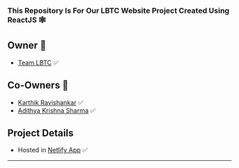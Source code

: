 ### This Repository Is For Our LBTC Website Project Created Using ReactJS 🕸

## Owner 📛

- [Team LBTC](https://github.com/TeamLBTC/) ✅

## Co-Owners 🔰

- [Karthik Ravishankar](https://uravgkarthik.github.io/) ✅
- [Adithya Krishna Sharma](https://adithyaakrishna.github.io/) ✅

## Project Details

- Hosted in [Netlify App](https://lbtcweb.netlify.app/) ✅

<hr>

